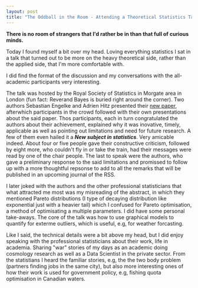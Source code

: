 ```yaml
---
layout: post
title: "The Oddball in the Room - Attending a Theoretical Statistics Talk"
--- 
```

**There is no room of strangers that I'd rather be in than that full of curious minds.**

Today I found myself a bit over my head. Loving everything statistics I sat 
in a talk that turned out to be more on the heavy theoretical side, rather than the 
applied side, that I'm more comfortable with.

I did find the format of the discussion and my conversations with the all-academic participants very interesting.

The talk was hosted by the Royal Society of Statistics in Morgate area in London (fun fact: Reverand Bayes is buried right around the corner). Two authors Sebastian Engelke and Adrien Hitz presented their [new paper](https://arxiv.org/abs/1812.01734), afterwhich participants in the crowd followed with their own presentations about the said paper. Thos participants, each in turn  congratulated the authors about their achievement, explained why it was inovative, timely, applicable as well as pointing out limitations and need for future research. A few of them even hailed it a ***New subject in statistics***. Very amicable indeed. About four or five people gave their constructive criticism, followed by eight more, who couldn't fly in or take the train, had their messages were read by one of the chair people. The last to speak were the authors, who gave a preliminary response to the said limitations and promissed to follow up with a more thoughtful repsonse to add to all the remarks that will be published in an upcoming journal of the RSS.

I later joked with the authors and the other professional statisticians that what attracted me most was my misreading of the abstract, in which they mentioned Pareto distributions (I type of decaying distribution like exponential just with a heavier tail) which I confused for Pareto optimisation, a method of optimisating a multiple parameters. I did have some personal take-aways. The core of the talk was how to use graphical models to quantify for exterme outliers, which is useful, e.g, for weather forcasting. 

Like I said, the technical details were a bit above my head, but I did enjoy speaking with the professional statisticians about their work, life in academia. Sharing "war" stories of my days as an academic doing cosmology research as well as a Data Scientist in the private sector. From the statistians I heard the familiar stories, e.g, the the two body problem (partners finding jobs in the same city), but also more interesting ones of how their work is used for government policy, e.g, fishing quota optimisation in Canadian waters. 